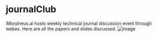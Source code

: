 # journalClub
iMorpheus.ai hosts weekly technical journal discussion event through webex. Here are all the papers and slides discussed.
![image](https://github.com/ziren123/journalClub/blob/master/Slides/JournalClub_2018-01-26.png)
